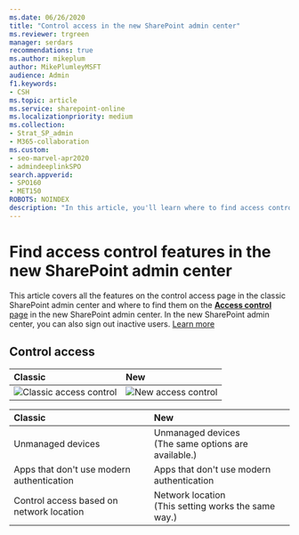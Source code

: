 ```yaml
---
ms.date: 06/26/2020
title: "Control access in the new SharePoint admin center"
ms.reviewer: trgreen
manager: serdars
recommendations: true
ms.author: mikeplum
author: MikePlumleyMSFT
audience: Admin
f1.keywords:
- CSH
ms.topic: article
ms.service: sharepoint-online
ms.localizationpriority: medium
ms.collection:  
- Strat_SP_admin
- M365-collaboration
ms.custom:
- seo-marvel-apr2020
- admindeeplinkSPO
search.appverid:
- SPO160
- MET150
ROBOTS: NOINDEX
description: "In this article, you'll learn where to find access control features in the new SharePoint admin center."
---
```


# Find access control features in the new SharePoint admin center

This article covers all the features on the control access page in the classic SharePoint admin center and where to find them on the <a href="https://go.microsoft.com/fwlink/?linkid=2185071" target="_blank">**Access control** page</a> in the new SharePoint admin center. In the new SharePoint admin center, you can also sign out inactive users. [Learn more](sign-out-inactive-users.md)

## Control access

|**Classic**|**New**|
|:-----|:-----|
|![Classic access control](media/classic-access-control.png)|![New access control](media/new-access-control.png) <br/> |

|**Classic**|**New**|
|:-----|:-----|
| Unmanaged devices  |Unmanaged devices  <br/> (The same options are available.) |
| Apps that don't use modern authentication |Apps that don't use modern authentication|
| Control access based on network location  |Network location <br/> (This setting works the same way.)|


